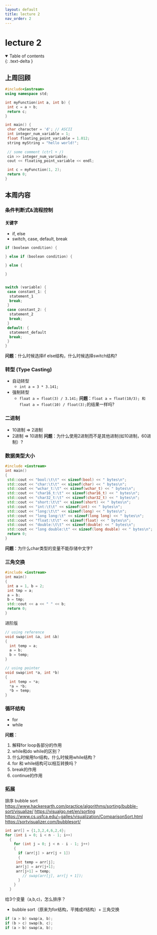 ```yaml
---
layout: default
title: lecture 2
nav_order: 2
---
```


# lecture 2
<details open markdown="block">
  <summary>
    Table of contents
  </summary>
  {: .text-delta }

## 上周回顾

``` cpp
#include<iostream>
using namespace std;

int myFunction(int a, int b) {
 int c = a + b;
 return c;
}

int main() {
 char character = 'd'; // ASCII 
 int integer_num_variable = 1;
 float floating_point_variable = 1.012;
 string myString = "hello world!";
 
 // some comment (ctrl + /)
 cin >> integer_num_variable;
 cout << floating_point_variable << endl;

 int c = myFunction(1, 2);
 return 0;
}
```

## 本周内容

### 条件判断式&流程控制

#### 关键字

- if, else
- switch, case, default, break

``` cpp
if (boolean condition) {

} else if (boolean condition) {

} else {

}


switch (variable) {
 case constant_1: {
  statement_1
  break;
 }
 case constant_2: {
  statement_2
  break;
 }
 default: {
  statement_default
  break;
 }
}
```

**问题**：什么时候选择if else结构，什么时候选择switch结构?

### 转型 (Type Casting)

- 自动转型
  - `int a = 3 * 3.141;`
- 强制转型
  - `float a = float(3) / 3.141;`
**问题**：`float a = float(10/3); 和 float a = float(10) / float(3);`的结果一样吗?

### 二进制

- 10进制 => 2进制
- 2进制 => 10进制
**问题**：为什么使用2进制而不是其他进制(如10进制，60进制）?

### 数据类型大小

``` cpp
#include <iostream>
int main()
{
 std::cout << "bool:\t\t" << sizeof(bool) << " bytes\n";
 std::cout << "char:\t\t" << sizeof(char) << " bytes\n";
 std::cout << "wchar_t:\t" << sizeof(wchar_t) << " bytes\n";
 std::cout << "char16_t:\t" << sizeof(char16_t) << " bytes\n";
 std::cout << "char32_t:\t" << sizeof(char32_t) << " bytes\n";
 std::cout << "short:\t\t" << sizeof(short) << " bytes\n";
 std::cout << "int:\t\t" << sizeof(int) << " bytes\n";
 std::cout << "long:\t\t" << sizeof(long) << " bytes\n";
 std::cout << "long long:\t" << sizeof(long long) << " bytes\n";
 std::cout << "float:\t\t" << sizeof(float) << " bytes\n";
 std::cout << "double:\t\t" << sizeof(double) << " bytes\n";
 std::cout << "long double:\t" << sizeof(long double) << " bytes\n";
 return 0;
}
```

**问题**：为什么char类型的变量不能存储中文字?

### 三角交换

``` cpp
#include <iostream>
int main()
{
 int a = 1, b = 2;
 int tmp = a;
 a = b;
 b = tmp;
 std::cout << a << " " << b;
 return 0;
}
```

进阶版

```cpp
// using reference
void swap(int &a, int &b)
{
  int temp = a;
  a = b;
  b = temp;
}

// using pointer
void swap(int *a, int *b)
{
  int temp = *a;
  *a = *b;
  *b = temp;
}
```

### 循环结构

- for
- while

**问题**：

1. 解释for loop各部分的作用
2. while和do while的区别？
3. 什么时候用for结构，什么时候用while结构？
4. for 和 while结构可以相互转换吗？
5. break的作用
6. continue的作用

### 拓展

排序
bubble sort
<https://www.hackerearth.com/practice/algorithms/sorting/bubble-sort/visualize/>
<https://visualgo.net/en/sorting>
<https://www.cs.usfca.edu/~galles/visualization/ComparisonSort.html>
<https://sortvisualizer.com/bubblesort/>

``` cpp
int arr[] = {1,3,2,4,6,2,4};
for (int i = 0; i < n - 1; i++)
  {
    for (int j = 0; j < n - i - 1; j++)
    {
      if (arr[j] > arr[j + 1])
      {
     int temp = arr[j];
     arr[j] = arr[j+1];
     arr[j+1] = temp;
        // swap(arr[j], arr[j + 1]);
      }
    }
  }
```

给3个变量（a,b,c)，怎么排序？

- bubble sort（原来为for结构，平摊成if结构）+ 三角交换

```cpp
if (a > b) swap(a, b);
if (b > c) swap(b, c);
if (a > b) swap(a, b);
```

